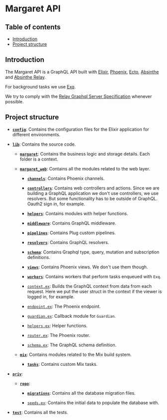 # Margaret API

## Table of contents

* [Introduction](#introduction)
* [Project structure](#project-structure)

## Introduction

The Margaret API is a GraphQL API built with
[Elixir](https://elixir-lang.org/),
[Phoenix](https://hexdocs.pm/phoenix/overview.html),
[Ecto](https://hexdocs.pm/ecto/Ecto.html),
[Absinthe](https://hexdocs.pm/absinthe/overview.html)
and [Absinthe Relay](https://hexdocs.pm/absinthe_relay/Absinthe.Relay.html).

For background tasks we use [Exq](https://hexdocs.pm/exq/readme.html).

We try to comply with the
[Relay Graphql Server Specification](https://facebook.github.io/relay/docs/en/graphql-server-specification.html) whenever possible.

## Project structure

* [**`config`**](./config): Contains the configuration files for the Elixir application
  for different environments.

* [**`lib`**](./lib): Contains the source code.

  * [**`margaret`**](./lib/margaret): Contains the business logic and storage details.
    Each folder is a context.

  * [**`margaret_web`**](./lib/margaret_web): Contains all the modules related to the web layer.

    * [**`channels`**](./lib/margaret_web/channels): Contains Phoenix channels.

    * [**`controllers`**](./lib/margaret_web/controllers): Contains web controllers and actions.
      Since we are building a GraphQL application we don't use controllers, we use resolvers.
      But some functionality has to be outside of GraphQL. Oauth2 sign in, for example.

    * [**`helpers`**](./lib/margaret_web/helpers): Contains modules with helper functions.

    * [**`middleware`**](./lib/margaret_web/middleware): Contains GraphQL middleware.

    * [**`pipelines`**](./lib/margaret_web/pipelines): Contains Plug custom pipelines.

    * [**`resolvers`**](./lib/margaret_web/resolvers): Contains GraphQL resolvers.

    * [**`schema`**](./lib/margaret_web/resolvers): Contains Graphql type, query,
      mutation and subscription definitions.

    * [**`views`**](./lib/margaret_web/views): Contains Phoenix views. We don't use them though.

    * [**`workers`**](./lib/margaret_web/workers): Contains workers that perform
      tasks enqueued with `Exq`.

    * [`context.ex`](./lib/margaret_web/context.ex): Builds the GraphQL context
      from data from each request.
      Here we put the user struct in the context if the viewer is logged in, for example.

    * [`endpoint.ex`](./lib/margaret_web/endpoint.ex): The Phoenix endpoint.

    * [`guardian.ex`](./lib/margaret_web/guardian.ex): Callback module for `Guardian`.

    * [`helpers.ex`](./lib/margaret_web/helpers.ex): Helper functions.

    * [`router.ex`](./lib/margaret_web/router.ex): The Phoenix router.

    * [`schema.ex`](./lib/margaret_web/schema.ex): The GraphQL schema definition.

  * [**`mix`**](./lib/mix): Contains modules related to the Mix build system.

    * [**`tasks`**](./lib/mix/tasks): Contains custom Mix tasks.

* [**`priv`**](./priv):

  * [**`repo`**](./priv/repo):

    * [**`migrations`**](./priv/repo/migrations): Contains all the database migration files.

    * [`seeds.ex`](./priv/repo/seeds.exs): Contains the initial data to populate the database with.

* [**`test`**](./test): Contains all the tests.
